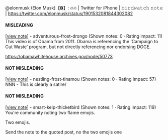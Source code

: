 @elonmusk (Elon Musk)【𝗕】: 🔥🔥 | Twitter for iPhone | 𝚋𝚒𝚛𝚍𝚠𝚊𝚝𝚌𝚑 𝚗𝚘𝚝𝚎 | https://twitter.com/elonmusk/status/1901532081844302082

#### MISLEADING

[[view note]](https://x.com/i/birdwatch/n/1901547909801296066) - adventurous-frost-drongo (Shown notes: 0 · Rating impact: 11)\
This video is of Obama from 2011. Obama is referencing the ‘Campaign to Cut Waste’ program, but not directly referencing nor endorsing DOGE.

https://obamawhitehouse.archives.gov/node/50773

#### NOT MISLEADING

[[view note]](https://x.com/i/birdwatch/n/1901593846682927402) - nestling-frost-tinamou (Shown notes: 0 · Rating impact: 57)\
NNN - This is clearly a satire/

#### NOT MISLEADING

[[view note]](https://x.com/i/birdwatch/n/1901574145936085042) - smart-kelp-thicketbird (Shown notes: 1 · Rating impact: 119)\
You're community noting two flame emojis. 

Two emojis. 

Send the note to the quoted post, no the two emojis one
